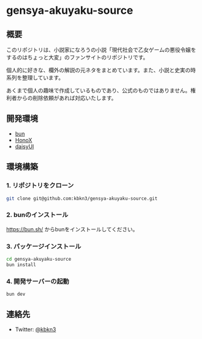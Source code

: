 # gensya-akuyaku-source

## 概要

このリポジトリは、小説家になろうの小説「現代社会で乙女ゲームの悪役令嬢をするのはちょっと大変」のファンサイトのリポジトリです。

個人的に好きな、欄外の解説の元ネタをまとめています。また、小説と史実の時系列を整理しています。

あくまで個人の趣味で作成しているものであり、公式のものではありません。権利者からの削除依頼があれば対応いたします。

## 開発環境

- [bun](https://bun.sh/)
- [HonoX](https://github.com/honojs/honox)
- [daisyUI](https://daisyui.com/)

## 環境構築

### 1. リポジトリをクローン

```bash
git clone git@github.com:kbkn3/gensya-akuyaku-source.git
```

### 2. bunのインストール

<https://bun.sh/> からbunをインストールしてください。

### 3. パッケージインストール

```bash
cd gensya-akuyaku-source
bun install
```

### 4. 開発サーバーの起動

```bash
bun dev
```

## 連絡先

- Twitter: [@kbkn3](https://twitter.com/kbkn3)
